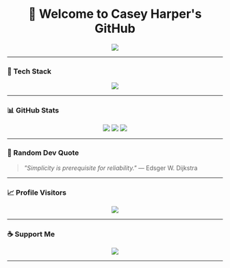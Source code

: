 <h1 align="center">
  👋 Welcome to Casey Harper's GitHub
</h1>

<p align="center">
  <img src="https://readme-typing-svg.demolab.com/?lines=Software%20Engineer;System%20Architect;Full%20Stack%20Developer;Clean%20Architecture%20Lover;Building%20Enterprise%20Systems&center=true&width=500&height=50&color=0A3D62&vCenter=true">
</p>

---

### 🧰 Tech Stack

<p align="center">
  <img src="https://skillicons.dev/icons?i=cs,dotnet,nodejs,vue,react,ts,js,sql,mongodb,postman,git,docker,linux,windows,macos" />
</p>

---

### 📊 GitHub Stats

<p align="center">
  <img src="https://github-readme-stats.vercel.app/api?username=f58dev&show_icons=true&theme=tokyonight&hide_border=true" />
  <img src="https://github-readme-stats.vercel.app/api/top-langs/?username=f58dev&layout=compact&theme=tokyonight&hide_border=true" />
  <img src="https://github-readme-activity-graph.vercel.app/graph?username=f58dev&bg_color=000000&color=0A3D62&line=0A3D62&point=5DADE2&area=true&hide_border=true" />
</p>

---

### 🧠 Random Dev Quote

> *"Simplicity is prerequisite for reliability."* — Edsger W. Dijkstra

---

### 📈 Profile Visitors

<p align="center">
  <img src="https://komarev.com/ghpvc/?username=f58dev&color=0A3D62&style=flat-square">
</p>

---

### ☕ Support Me

<p align="center">
  <a href="https://coff.ee/f58dev" target="_blank">
    <img src="https://img.shields.io/badge/Buy%20me%20a%20coffee-0A3D62?style=for-the-badge&logo=buy-me-a-coffee&logoColor=white" />
  </a>
</p>

---
